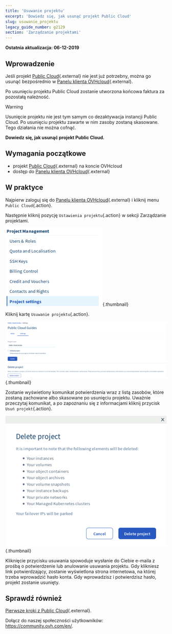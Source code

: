 ```yaml
---
title: 'Usuwanie projektu'
excerpt: 'Dowiedz się, jak usunąć projekt Public Cloud'
slug: usuwanie_projektu
legacy_guide_number: g2129
section: 'Zarządzanie projektami'
---
```


**Ostatnia aktualizacja: 06-12-2019**

## Wprowadzenie

Jeśli projekt [Public Cloud](https://www.ovhcloud.com/pl/public-cloud/){.external} nie jest już potrzebny, można go usunąć bezpośrednio w [Panelu klienta OVHcloud](https://www.ovh.com/auth/?action=gotomanager){.external}.

Po usunięciu projektu Public Cloud zostanie utworzona końcowa faktura za pozostałą należność.

> [!warning]
>
Usunięcie projektu nie jest tym samym co dezaktywacja instancji Public Cloud. Po usunięciu projektu zawarte w nim zasoby zostaną skasowane. Tego działania nie można cofnąć.
>

**Dowiedz się, jak usunąć projekt Public Cloud.**

## Wymagania początkowe

* projekt [Public Cloud](https://www.ovhcloud.com/pl/public-cloud/){.external} na koncie OVHcloud
* dostęp do [Panelu klienta OVHcloud](https://www.ovh.com/auth/?action=gotomanager){.external}

## W praktyce

Najpierw zaloguj się do [Panelu klienta OVHcloud](https://www.ovh.com/auth/?action=gotomanager){.external} i kliknij menu `Public Cloud`{.action}.

Następnie kliknij pozycję `Ustawienia projektu`{.action} w sekcji Zarządzanie projektami.

![cloud menu](images/deleteproject.png){.thumbnail}

Kliknij kartę `Usuwanie projektu`{.action}.

![compute tab](images/deleteproject1.png){.thumbnail}

Zostanie wyświetlony komunikat potwierdzenia wraz z listą zasobów, które zostaną zachowane albo skasowane po usunięciu projektu. Uważnie przeczytaj komunikat, a po zapoznaniu się z informacjami kliknij przycisk `Usuń projekt`{.action}.

![compute tab](images/deleteproject2.png){.thumbnail}

Kliknięcie przycisku usuwania spowoduje wysłanie do Ciebie e-maila z prośbą o potwierdzenie lub anulowanie usuwania projektu. Gdy klikniesz link potwierdzający, zostanie wyświetlona strona internetowa, na której trzeba wprowadzić hasło konta. Gdy wprowadzisz i potwierdzisz hasło, projekt zostanie usunięty.

## Sprawdź również

[Pierwsze kroki z Public Cloud](https://docs.ovh.com/pl/public-cloud/tworzenie-usuwanie-projektow/){.external}.

Dołącz do naszej społeczności użytkowników: <https://community.ovh.com/en/>.